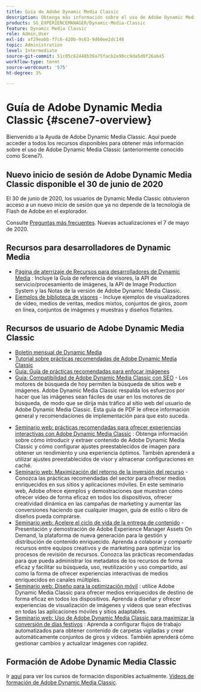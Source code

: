 ```yaml
---
title: Guía de Adobe Dynamic Media Classic
description: Obtenga más información sobre el uso de Adobe Dynamic Media Classic AEM para administrar vídeos, diseños flotantes y mucho más con documentos de Cloud Service de la aplicación de la aplicación de la manera más sencilla.
products: SG_EXPERIENCEMANAGER/Dynamic-Media-Classic
feature: Dynamic Media Classic
role: Admin,User
exl-id: af29eabb-f7c6-420b-9c63-9d60ee2dc148
topic: Administration
level: Intermediate
source-git-commit: 51c05c62448b39a75facb2e90cc9da5d0f26ab45
workflow-type: tm+mt
source-wordcount: '575'
ht-degree: 3%

---
```


# Guía de Adobe Dynamic Media Classic {#scene7-overview}

Bienvenido a la Ayuda de Adobe Dynamic Media Classic. Aquí puede acceder a todos los recursos disponibles para obtener más información sobre el uso de Adobe Dynamic Media Classic (anteriormente conocido como Scene7).

## Nuevo inicio de sesión de Adobe Dynamic Media Classic disponible el 30 de junio de 2020

El 30 de junio de 2020, los usuarios de Dynamic Media Classic obtuvieron acceso a un nuevo inicio de sesión que ya no depende de la tecnología de Flash de Adobe en el explorador.

Consulte [Preguntas más frecuentes](new-ui-2020.md). Nuevas actualizaciones el 7 de mayo de 2020.

## Recursos para desarrolladores de Dynamic Media

* [Página de aterrizaje de Recursos para desarrolladores de Dynamic Media](https://experienceleague.adobe.com/docs/dynamic-media-developer-resources.html) : Incluye la Guía de referencia de visores, la API de servicio/procesamiento de imágenes, la API de Image Production System y las Notas de la versión de Adobe Dynamic Media Classic.
* [Ejemplos de biblioteca de visores](https://landing.adobe.com/en/na/dynamic-media/ctir-2755/live-demos.html) - Incluye ejemplos de visualizadores de vídeo, medios de ventas, medios mixtos, conjuntos de giros, zoom en línea, conjuntos de imágenes y muestras y diseños flotantes.

## Recursos de usuario de Adobe Dynamic Media Classic

* [Boletín mensual de Dynamic Media](dynamic-media-newsletter.md)
* [Tutorial sobre prácticas recomendadas de Adobe Dynamic Media Classic](https://experienceleague.adobe.com/docs/experience-manager-learn/dynamic-media-classic-tutorial/overview.html)
* [Guía: Guía de prácticas recomendadas para enfocar imágenes](/help/using/assets/s7_sharpening_images.pdf)
* [Guía: Compatibilidad de Adobe Dynamic Media Classic con SEO](/help/using/assets/s7_seo.pdf) - Los motores de búsqueda de hoy permiten la búsqueda de sitios web e imágenes. Adobe Dynamic Media Classic respalda los esfuerzos por hacer que las imágenes sean fáciles de usar en los motores de búsqueda, de modo que se dirija más tráfico al sitio web del usuario de Adobe Dynamic Media Classic. Esta guía de PDF le ofrece información general y recomendaciones de implementación para que esto suceda.
<!-- * [Webinar: Best Practices for Responsive Design](http://offers.adobe.com/en/na/marketing/landings/_40458_responsive_design_live_on_demand_webinar.html) - Learn practical tips on how to improve your mobile strategy. See real-world examples of responsive design in action. Create one primary asset that works across multiple devices and increase mobile performance by dynamically changing the resolution of images or the orientation of images for portrait or landscape displays. Learn how to also dynamically crop, scale, or resize images. -->
* [Seminario web: prácticas recomendadas para ofrecer experiencias interactivas con Adobe Dynamic Media Classic](https://seminars.adobeconnect.com/p7wb8ej3u6d/) : Obtenga información sobre cómo introducir y extraer contenido de Adobe Dynamic Media Classic y cómo configurar ajustes preestablecidos de imagen para obtener un rendimiento y una experiencia óptimos. También aprenderá a utilizar ajustes preestablecidos de visor y almacenar configuraciones en caché.
* [Seminario web: Maximización del retorno de la inversión del recurso](https://adobecustomersuccess.adobeconnect.com/p5ar3hfrrec/?launcher=false&amp;fcsContent=true&amp;pbMode=normal&amp;proto=true) - Conozca las prácticas recomendadas del sector para ofrecer medios enriquecidos en sus sitios y aplicaciones móviles. En este seminario web, Adobe ofrece ejemplos y demostraciones que muestran cómo ofrecer vídeo de forma eficaz en todos los dispositivos, ofrecer creatividad dinámica en las campañas de marketing y aumentar las conversiones haciendo que cualquier imagen, guía de estilo o libro de diseños pueda comprarse.
* [Seminario web: Acelere el ciclo de vida de la entrega de contenido](https://adobecustomersuccess.adobeconnect.com/p88ducm9pqv/) - Presentación y demostración de Adobe Experience Manager Assets On Demand, la plataforma de nueva generación para la gestión y distribución de contenido enriquecido. Aprenda a colaborar y compartir recursos entre equipos creativos y de marketing para optimizar los procesos de revisión de recursos. Conozca las prácticas recomendadas para que pueda administrar los metadatos de los recursos de forma eficaz y facilitar su búsqueda, uso, reutilización y uso compartido, así como la forma de ofrecer experiencias interactivas de medios enriquecidos en canales múltiples.
* [Seminario web: Diseño para la optimización móvil](https://adobecustomersuccess.adobeconnect.com/p6oqd3wydif/?launcher=false&amp;fcsContent=true&amp;pbMode=normal&amp;proto=true) : utilice Adobe Dynamic Media Classic para ofrecer medios enriquecidos de destino de forma eficaz en todos los dispositivos. Aprenda a diseñar y ofrecer experiencias de visualización de imágenes y vídeos que sean efectivas en todas las aplicaciones móviles y sitios adaptables.
* [Seminario web: Uso de Adobe Dynamic Media Classic para maximizar la conversión de días festivos](https://adobecustomersuccess.adobeconnect.com/p32n1yr85c9/?proto=true) : Aprenda a configurar flujos de trabajo automatizados para obtener contenido de carpetas vigiladas y crear automáticamente conjuntos de giros y vídeos. También aprenderá cómo gestionar cambios y actualizar imágenes con rapidez.

## Formación de Adobe Dynamic Media Classic

Ir [aquí](https://learning.adobe.com/catalog.html#product=adobe-scene7) para ver los cursos de formación disponibles actualmente.
[Vídeos de formación de Adobe Dynamic Media Classic](/help/using/training-videos.md).

